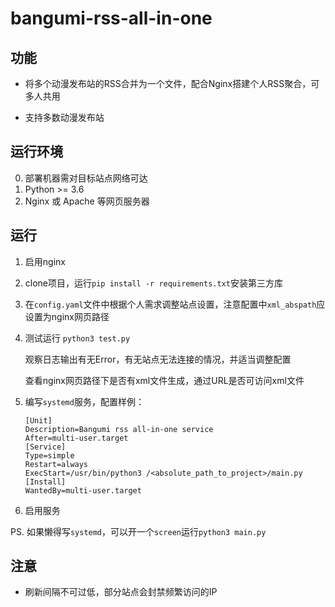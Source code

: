 # bangumi-rss-all-in-one

## 功能

- 将多个动漫发布站的RSS合并为一个文件，配合Nginx搭建个人RSS聚合，可多人共用

- 支持多数动漫发布站

## 运行环境

0. 部署机器需对目标站点网络可达
1. Python >= 3.6
2. Nginx 或 Apache 等网页服务器

## 运行

1. 启用nginx

2. clone项目，运行`pip install -r requirements.txt`安装第三方库

3. 在`config.yaml`文件中根据个人需求调整站点设置，注意配置中`xml_abspath`应设置为nginx网页路径

4. 测试运行 `python3 test.py`

   观察日志输出有无Error，有无站点无法连接的情况，并适当调整配置

   查看nginx网页路径下是否有xml文件生成，通过URL是否可访问xml文件

5. 编写`systemd`服务，配置样例：

    ```
    [Unit]
    Description=Bangumi rss all-in-one service
    After=multi-user.target
    [Service]
    Type=simple
    Restart=always
    ExecStart=/usr/bin/python3 /<absolute_path_to_project>/main.py
    [Install]
    WantedBy=multi-user.target
    ```

6. 启用服务

PS. 如果懒得写`systemd`，可以开一个`screen`运行`python3 main.py`

## 注意

- 刷新间隔不可过低，部分站点会封禁频繁访问的IP